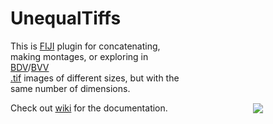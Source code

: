 UnequalTiffs
===

<img src="https://katpyxa.info/software/UnequalTiffs_logo.png" align="right" style="padding:100px"/>This is [FIJI](https://fiji.sc/) plugin for concatenating, making montages, or exploring in [BDV](https://imagej.net/plugins/bdv/)/[BVV](https://github.com/UU-cellbiology/bvv-playground)  
[.tif](https://en.wikipedia.org/wiki/TIFF) images of different sizes, but with the same number of dimensions. 


Check out [wiki](https://github.com/ekatrukha/UnequalTiffs/wiki) for the documentation.
